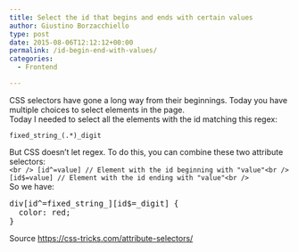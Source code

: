 ```yaml
---
title: Select the id that begins and ends with certain values
author: Giustino Borzacchiello
type: post
date: 2015-08-06T12:12:12+00:00
permalink: /id-begin-end-with-values/
categories:
  - Frontend

---
```

CSS selectors have gone a long way from their beginnings. Today you have multiple choices to select elements in the page.  
Today I needed to select all the elements with the id matching this regex:

`fixed_string_(.*)_digit`

But CSS doesn&#8217;t let regex. To do this, you can combine these two attribute selectors:  
`<br />
[id^=value] // Element with the id beginning with "value"<br />
[id$=value] // Element with the id ending with "value"<br />
`  
So we have:

<pre>div[id^=fixed_string_][id$=_digit] {
  color: red;
}</pre>

Source <https://css-tricks.com/attribute-selectors/>